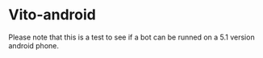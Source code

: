 # Vito-android

Please note that this is a test to see if a bot can be runned on a 5.1 version android phone.
